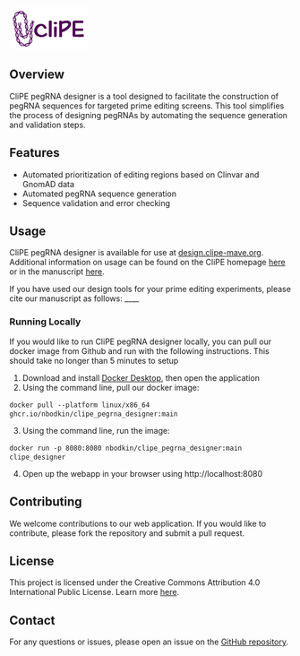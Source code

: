 <img src="src/www/clipe_logo.png" alt="CliPE Logo" height="75">

## Overview

CliPE pegRNA designer is a tool designed to facilitate the construction of pegRNA sequences for targeted prime editing screens. This tool simplifies the process of designing pegRNAs by automating the sequence generation and validation steps.

## Features

- Automated prioritization of editing regions based on Clinvar and GnomAD data
- Automated pegRNA sequence generation
- Sequence validation and error checking

## Usage

CliPE pegRNA designer is available for use at [design.clipe-mave.org](https://design.clipe-mave.org). Additional information on usage can be found on the CliPE homepage [here](https://home.clipe-mave.org) or in the manuscript [here]().

If you have used our design tools for your prime editing experiments, please cite our manuscript as follows: ____

### Running Locally
If you would like to run CliPE pegRNA designer locally, you can pull our docker image from Github and run with the following instructions. This should take no longer than 5 minutes to setup

1. Download and install [Docker Desktop](https://www.docker.com/get-started/), then open the application
2. Using the command line, pull our docker image: 
```
docker pull --platform linux/x86_64 ghcr.io/nbodkin/clipe_pegrna_designer:main
```
3. Using the command line, run the image:
```
docker run -p 8080:8080 nbodkin/clipe_pegrna_designer:main clipe_designer
```
4. Open up the webapp in your browser using http://localhost:8080

## Contributing

We welcome contributions to our web application. If you would like to contribute, please fork the repository and submit a pull request.

## License

This project is licensed under the Creative Commons Attribution 4.0 International Public License. Learn more [here](https://creativecommons.org/licenses/by/4.0/).

## Contact

For any questions or issues, please open an issue on the [GitHub repository](https://github.com/nbodkin/clipe_pegrna_designer/issues).